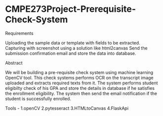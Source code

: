 # CMPE273Project-Prerequisite-Check-System

Requirements

Uploading the sample data or template with fields to be extracted.
Capturing with screenshot using a solution like html2canvas
Send the submission confirmation email and store the data into database.


Abstract

We will be building a pre-requisite check system using machine learning OpenCV tool.
This check systems performs OCR on the transcript image uploaded and extracts required texts from it.
The system performs student eligibilty check of his GPA and store the details in database if he satisfies the enrollment eligibility.
The system then send the email notification if the student is successfully enrolled. 


Tools -
1.openCV
2.pytesseract
3.HTMLtoCanvas
4.FlaskApi

